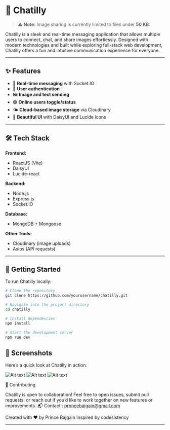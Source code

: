 # 💬 Chatilly

> ⚠️ **Note:** Image sharing is currently limited to files under **50 KB**.

Chatilly is a sleek and real-time messaging application that allows multiple users to connect, chat, and share images effortlessly. Designed with modern technologies and built while exploring full-stack web development, Chatilly offers a fun and intuitive communication experience for everyone.

---

## ✨ Features

- 🔁 **Real-time messaging** with Socket.IO
- 🔐 **User authentication**
- 🖼️ **Image and text sending**
- 🟢 **Online users toggle/status**
- 🌤️ **Cloud-based image storage** via Cloudinary
- 🎨 **Beautiful UI** with DaisyUI and Lucide icons

---

## 🛠️ Tech Stack

**Frontend:**
- ReactJS (Vite)
- DaisyUI
- Lucide-react

**Backend:**
- Node.js
- Express.js
- Socket.IO

**Database:**
- MongoDB + Mongoose

**Other Tools:**
- Cloudinary (image uploads)
- Axios (API requests)

---

## 🚀 Getting Started

To run Chatilly locally:

```bash
# Clone the repository
git clone https://github.com/yourusername/chatilly.git

# Navigate into the project directory
cd chatilly

# Install dependencies
npm install

# Start the development server
npm run dev

```

## 📸 Screenshots

Here’s a quick look at Chatilly in action:

![Alt text](screenshots/Screenshot)
![Alt text](screenshots/chat.png)
![Alt text](screenshots/chat.png)



🤝 Contributing

Chatilly is open to collaboration! Feel free to open issues, submit pull requests, or reach out if you’d like to work together on new features or improvements.
📬 Contact : prnncebajgain@gmail.com

Created with ❤️ by Prince Bajgain
Inspired by codesistency


---

